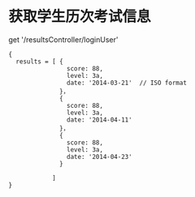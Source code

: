 


# 获取学生历次考试信息


get '/resultsController/loginUser'

    {
      results = [ {
                    score: 88,
                    level: 3a,
                    date: '2014-03-21'  // ISO format
                  }，
                  {
                    score: 88,
                    level: 3a,
                    date: '2014-04-11'
                  }，
                  {
                    score: 88,
                    level: 3a,
                    date: '2014-04-23'
                  }

                ]
    }

